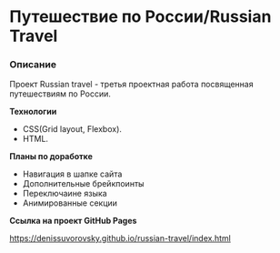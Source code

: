# Путешествие по России/Russian Travel

### Описание
Проект Russian travel - третья проектная работа посвященная путешествиям по России.

**Технологии**
* CSS(Grid layout, Flexbox).
* HTML.


**Планы по доработке**
* Навигация в шапке сайта
* Дополнительные брейкпоинты
* Переключаине языка
* Анимированные секции

**Ссылка на проект GitHub Pages**

https://denissuvorovsky.github.io/russian-travel/index.html
